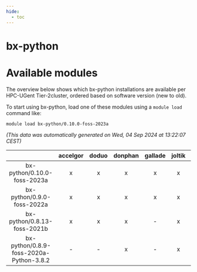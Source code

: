 ```yaml
---
hide:
  - toc
---
```


bx-python
=========

# Available modules


The overview below shows which bx-python installations are available per HPC-UGent Tier-2cluster, ordered based on software version (new to old).

To start using bx-python, load one of these modules using a `module load` command like:

```shell
module load bx-python/0.10.0-foss-2023a
```

*(This data was automatically generated on Wed, 04 Sep 2024 at 13:22:07 CEST)*  

| |accelgor|doduo|donphan|gallade|joltik|shinx|skitty|
| :---: | :---: | :---: | :---: | :---: | :---: | :---: | :---: |
|bx-python/0.10.0-foss-2023a|x|x|x|x|x|x|x|
|bx-python/0.9.0-foss-2022a|x|x|x|x|x|-|x|
|bx-python/0.8.13-foss-2021b|x|x|x|-|x|-|x|
|bx-python/0.8.9-foss-2020a-Python-3.8.2|-|-|x|-|x|-|x|
